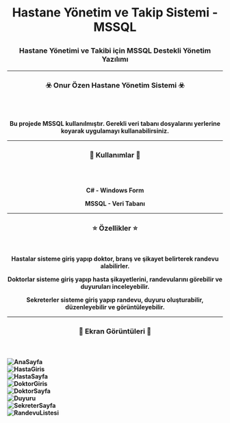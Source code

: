# <p align="center">  Hastane Yönetim ve Takip Sistemi - MSSQL</p>
### <p align="center">Hastane Yönetimi ve Takibi için MSSQL Destekli Yönetim Yazılımı</p>
 
-----

### <p align="center">☣️ Onur Özen Hastane Yönetim Sistemi ☣️</p>

<br><br>
<p align="center">
<strong>
Bu projede MSSQL kullanılmıştır. Gerekli veri tabanı dosyalarını yerlerine koyarak uygulamayı kullanabilirsiniz.
<br>
  
-----
### <p align="center">🎯 Kullanımlar 🎯</p>
<br><br>
<p align="center">C# - Windows Form</p>
<p align="center">MSSQL - Veri Tabanı</p>

-----
  
### <p align="center">⭐ Özellikler ⭐</p>
<br>
<p align="center">
<strong>
Hastalar sisteme giriş yapıp doktor, branş ve şikayet belirterek randevu alabilirler.
<br>
<p align="center">
<strong>
Doktorlar sisteme giriş yapıp hasta şikayetlerini, randevularını görebilir ve duyuruları inceleyebilir.
<br>
<p align="center">
<strong>
Sekreterler sisteme giriş yapıp randevu, duyuru oluşturabilir, düzenleyebilir ve görüntüleyebilir.

-----

### <p align="center">📌 Ekran Görüntüleri 📌</p><br>
![AnaSayfa](https://github.com/oozen9/Hastane-Yonetim-Sistemi-MSSQL/blob/main/ScreenShots/1.png)<br>
![HastaGiris](https://github.com/oozen9/Hastane-Yonetim-Sistemi-MSSQL/blob/main/ScreenShots/2.png)<br>
![HastaSayfa](https://github.com/oozen9/Hastane-Yonetim-Sistemi-MSSQL/blob/main/ScreenShots/3.png)<br>
![DoktorGiris](https://github.com/oozen9/Hastane-Yonetim-Sistemi-MSSQL/blob/main/ScreenShots/4.png)<br>
![DoktorSayfa](https://github.com/oozen9/Hastane-Yonetim-Sistemi-MSSQL/blob/main/ScreenShots/5.png)<br>
![Duyuru](https://github.com/oozen9/Hastane-Yonetim-Sistemi-MSSQL/blob/main/ScreenShots/6.png)<br>
![SekreterSayfa](https://github.com/oozen9/Hastane-Yonetim-Sistemi-MSSQL/blob/main/ScreenShots/7.png)<br>
![RandevuListesi](https://github.com/oozen9/Hastane-Yonetim-Sistemi-MSSQL/blob/main/ScreenShots/8.png)
